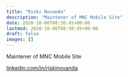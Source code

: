 ```yaml
---
title: "Riski Novanda"
description: "Maintener of MNC Mobile Site"
date: 2020-10-06T08:50:45+00:00
lastmod: 2020-10-06T08:50:45+00:00
draft: false
images: []
---
```


Maintener of MNC Mobile Site

[linkedin.com/in/riskinovanda](https://www.linkedin.com/in/riskinovanda/)